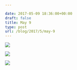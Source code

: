```yaml
---

date: 2017-05-09 18:36:00+00:00
draft: false
title: May 9
type: post
url: /blog/2017/5/may-9
---
```




  
![](/images/2017-05-09-20175may-9/IMG_1073.jpg)

  

  
![](/images/2017-05-09-20175may-9/IMG_1079.jpg)

  

  
![](/images/2017-05-09-20175may-9/IMG_1092.jpg)

  


